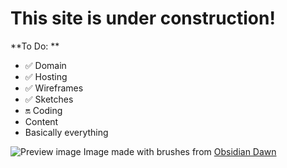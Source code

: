 # This site is under construction!

**To Do: **
- :white_check_mark: Domain
- :white_check_mark: Hosting
- :white_check_mark: Wireframes 
- :white_check_mark: Sketches
- :on: Coding 
- Content 
- Basically everything

![Preview image](final2.png)
Image made with brushes from [Obsidian Dawn](http://www.obsidiandawn.com/)
